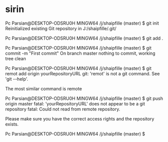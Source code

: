 # sirin

Pc Parsian@DESKTOP-ODSRU0H MINGW64 /j/shaipfille (master)
$ git init
Reinitialized existing Git repository in J:/shaipfille/.git/

Pc Parsian@DESKTOP-ODSRU0H MINGW64 /j/shaipfille (master)
$ git add .

Pc Parsian@DESKTOP-ODSRU0H MINGW64 /j/shaipfille (master)
$ git commit -m "First commit"
On branch master
nothing to commit, working tree clean

Pc Parsian@DESKTOP-ODSRU0H MINGW64 /j/shaipfille (master)
$ git remot add origin yourRepositoryURL
git: 'remot' is not a git command. See 'git --help'.

The most similar command is
        remote

Pc Parsian@DESKTOP-ODSRU0H MINGW64 /j/shaipfille (master)
$ git push origin master
fatal: 'yourRepositoryURL' does not appear to be a git repository
fatal: Could not read from remote repository.

Please make sure you have the correct access rights
and the repository exists.

Pc Parsian@DESKTOP-ODSRU0H MINGW64 /j/shaipfille (master)
$
